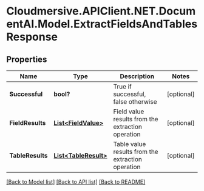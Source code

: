 # Cloudmersive.APIClient.NET.DocumentAI.Model.ExtractFieldsAndTablesResponse
## Properties

Name | Type | Description | Notes
------------ | ------------- | ------------- | -------------
**Successful** | **bool?** | True if successful, false otherwise | [optional] 
**FieldResults** | [**List&lt;FieldValue&gt;**](FieldValue.md) | Field value results from the extraction operation | [optional] 
**TableResults** | [**List&lt;TableResult&gt;**](TableResult.md) | Table value results from the extraction operation | [optional] 

[[Back to Model list]](../README.md#documentation-for-models) [[Back to API list]](../README.md#documentation-for-api-endpoints) [[Back to README]](../README.md)

